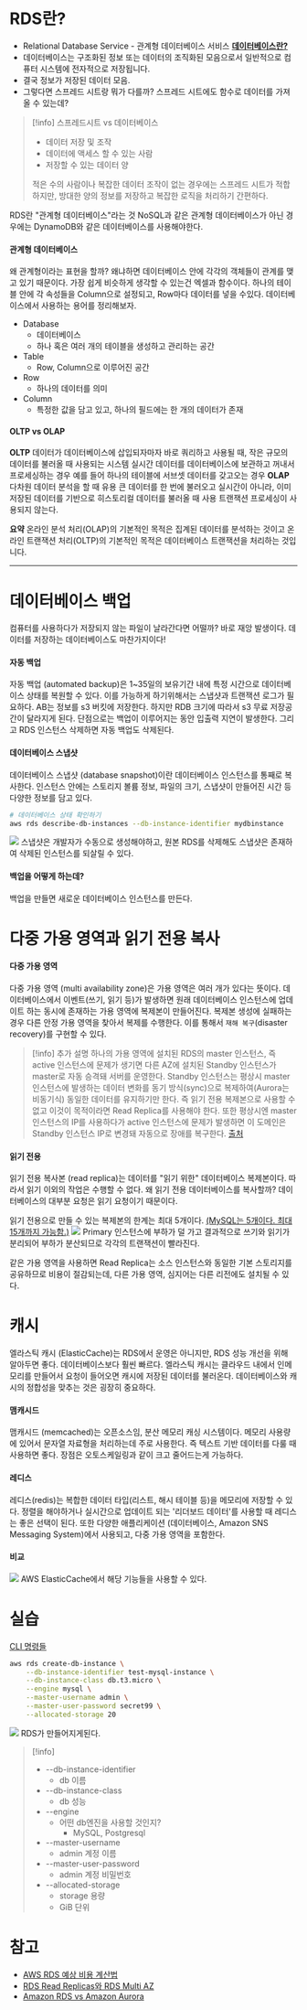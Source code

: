 # RDS란?
- Relational Database Service - 관계형 데이터베이스 서비스
[**데이터베이스란?**](https://www.oracle.com/kr/database/what-is-database/)
- 데이터베이스는 구조화된 정보 또는 데이터의 조직화된 모음으로서 일반적으로 컴퓨터 시스템에 전자적으로 저장됩니다.
- 결국 정보가 저장된 데이터 모음.
- 그렇다면 스프레드 시트랑 뭐가 다를까? 스프레드 시트에도 함수로 데이터를 가져올 수 있는데?
>[!info]
>스프레드시트 vs 데이터베이스
>- 데이터 저장 및 조작
>- 데이터에 액세스 할 수 있는 사람
>- 저장할 수 있는 데이터 양
>
>적은 수의 사람이나 복잡한 데이터 조작이 없는 경우에는 스프레드 시트가 적합하지만, 방대한 양의 정보를 저장하고 복잡한 로직을 처리하기 간편하다.

RDS란 "관계형 데이터베이스"라는 것
NoSQL과 같은 관계형 데이터베이스가 아닌 경우에는 DynamoDB와 같은 데이터베이스를 사용해야한다.
#### 관계형 데이터베이스
왜 관계형이라는 표현을 할까?
왜냐하면 데이터베이스 안에 각각의 객체들이 관계를 맺고 있기 때문이다.
가장 쉽게 비슷하게 생각할 수 있는건 엑셀과 함수이다.
하나의 테이블 안에 각 속성들을 Column으로 설정되고, Row마다 데이터를 넣을 수있다.
데이터베이스에서 사용하는 용어를 정리해보자.
- Database
	- 데이터베이스
	- 하나 혹은 여러 개의 테이블을 생성하고 관리하는 공간
- Table
	- Row, Column으로 이루어진 공간
- Row
	- 하나의 데이터를 의미
- Column
	- 특정한 값을 담고 있고, 하나의 필드에는 한 개의 데이터가 존재
#### OLTP vs OLAP
**OLTP**
데이터가 데이터베이스에 삽입되자마자 바로 쿼리하고 사용될 때, 작은 규모의 데이터를 불러올 때 사용되는 시스템
실시간 데이터를 데이터베이스에 보관하고 꺼내서 프로세싱하는 경우
예를 들어 하나의 테이블에 서브셋 데이터를 갖고오는 경우
**OLAP**
다차원 데이터 분석을 할 때 유용
큰 데이터를 한 번에 불러오고 실시간이 아니라, 이미 저장된 데이터를 기반으로 히스토리컬 데이터를 불러올 때 사용
트랜잭션 프로세싱이 사용되지 않는다.

**요약**
온라인 분석 처리(OLAP)의 기본적인 목적은 집계된 데이터를 분석하는 것이고 온라인 트랜잭션 처리(OLTP)의 기본적인 목적은 데이터베이스 트랜잭션을 처리하는 것입니다.

---
# 데이터베이스 백업
컴퓨터를 사용하다가 저장되지 않는 파일이 날라간다면 어떨까? 바로 재앙 발생이다.
데이터를 저장하는 데이터베이스도 마찬가지이다!
#### 자동 백업
자동 백업 (automated backup)은 1~35일의 보유기간 내에 특정 시간으로 데이터베이스 상태를 복원할 수 있다.
이를 가능하게 하기위해서는 스냅샷과 트랜잭션 로그가 필요하다.
AB는 정보를 s3 버킷에 저장한다.
하지만 RDB 크기에 따라서 s3 무료 저장공간이 달라지게 된다.
단점으로는 백업이 이루어지는 동안 입출력 지연이 발생한다. 그리고 RDS 인스턴스 삭제하면 자동 백업도 삭제된다.
#### 데이터베이스 스냅샷
데이터베이스 스냅샷 (database snapshot)이란 데이터베이스 인스턴스를 통째로 복사한다.
인스턴스 안에는 스토리지 볼륨 정보, 파일의 크기, 스냅샷이 만들어진 시간 등 다양한 정보를 담고 있다.
```sh
# 데이터베이스 상태 확인하기
aws rds describe-db-instances --db-instance-identifier mydbinstance
```
![](https://obsidian-sanghyeon.s3.ap-northeast-2.amazonaws.com/RDS%20/%20%EC%8A%A4%ED%81%AC%EB%A6%B0%EC%83%B7%202024-05-24%20%EC%98%A4%ED%9B%84%2011.10.48.png)
스냅샷은 개발자가 수동으로 생성해야하고, 원본 RDS를 삭제해도 스냅샷은 존재하여 삭제된 인스턴스를 되살릴 수 있다.
#### 백업을 어떻게 하는데?
백업을 만들면 새로운 데이터베이스 인스턴스를 만든다.

# 다중 가용 영역과 읽기 전용 복사
#### 다중 가용 영역
다중 가용 영역 (multi availability zone)은 가용 영역은 여러 개가 있다는 뜻이다.
데이터베이스에서 이벤트(쓰기, 읽기 등)가 발생하면 원래 데이터베이스 인스턴스에 업데이트 하는 동시에 존재하는 가용 영역에 복제본이 만들어진다.
복제본 생성에 실패하는 경우 다른 안정 가용 영역을 찾아서 복제를 수행한다.
이를 통해서 `재해 복구`(disaster recovery)를 구현할 수 있다.

>[!info] 추가 설명
하나의 가용 영역에 설치된 RDS의 master 인스턴스, 즉 active 인스턴스에 문제가 생기면 다른 AZ에 설치된 Standby 인스턴스가 master로 자동 승격돼 서버를 운영한다.
Standby 인스턴스는 평상시 master 인스턴스에 발생하는 데이터 변화를 동기 방식(sync)으로 복제하여(Aurora는 비동기식) 동일한 데이터를 유지하기만 한다. 즉 읽기 전용 복제본으로 사용할 수 없고 이것이 목적이라면 Read Replica를 사용해야 한다.
또한 평상시엔 master 인스턴스의 IP를 사용하다가 active 인스턴스에 문제가 발생하면 이 도메인은 Standby 인스턴스 IP로 변경돼 자동으로 장애를 복구한다.
>[출처](https://velog.io/@amoeba25/%EB%8B%A4%EC%A4%91-%EC%98%81%EC%97%ADMulti-AZ-%EC%9D%BD%EA%B8%B0-%EC%A0%84%EC%9A%A9Read-Replica-%EB%B3%B5%EC%A0%9C)
#### 읽기 전용
읽기 전용 복사본 (read replica)는 데이터를 "읽기 위한" 데이터베이스 복제본이다.
따라서 읽기 이외의 작업은 수행할 수 없다.
왜 읽기 전용 데이터베이스를 복사할까?
데이터베이스의 대부분 요청은 읽기 요청이기 때문이다.

읽기 전용으로 만들 수 있는 복제본의 한계는 최대 5개이다. [(MySQL는 5개이다. 최대 15개까지 가능함.)](https://aws.amazon.com/ko/rds/features/read-replicas/)
![](https://obsidian-sanghyeon.s3.ap-northeast-2.amazonaws.com/RDS%20/%20Pasted%20image%2020240525104928.png)
Primary 인스턴스에 부하가 덜 가고 결과적으로 쓰기와 읽기가 분리되어 부하가 분산되므로 각각의 트랜잭션이 빨라진다.

같은 가용 영역을 사용하면 Read Replica는 소스 인스턴스와 동일한 기본 스토리지를 공유하므로 비용이 절감되는데, 다른 가용 영역, 심지어는 다른 리전에도 설치될 수 있다.
# 캐시
엘라스틱 캐시 (ElasticCache)는 RDS에서 운영은 아니지만, RDS 성능 개선을 위해 알아두면 좋다.
데이터베이스보다 훨씬 빠르다.
엘라스틱 캐시는 클라우드 내에서 인메모리를 만들어서 요청이 들어오면 캐시에 저장된 데이터를 불러온다.
데이터베이스와 캐시의 정합성을 맞추는 것은 굉장히 중요하다.
#### 맴캐시드
맴캐시드 (memcached)는 오픈소스임, 분산 메모리 캐싱 시스템이다.
메모리 사용량에 있어서 문자열 자료형을 처리하는데 주로 사용한다. 즉 텍스트 기반 데이터를 다룰 때 사용하면 좋다.
장점은 오토스케일링과 같이 크고 줄어드는게 가능하다.
#### 레디스
레디스(redis)는 복합한 데이터 타입(리스트, 해시 테이블 등)을 메모리에 저장할 수 있다.
정렬을 해야하거나 실시간으로 업데이트 되는 '리더보드 데이터'를 사용할 때 레디스는 좋은 선택이 된다.
또한 다양한 애플리케이션 (데이터베이스, Amazon SNS Messaging System)에서 사용되고, 다중 가용 영역을 포함한다.
#### 비교
![](https://obsidian-sanghyeon.s3.ap-northeast-2.amazonaws.com/RDS%20/%20%EC%8A%A4%ED%81%AC%EB%A6%B0%EC%83%B7%202024-05-25%20%EC%98%A4%EC%A0%84%2010.53.13.png)
AWS ElasticCache에서 해당 기능들을 사용할 수 있다.
# 실습
[CLI 명령들](https://docs.aws.amazon.com/ko_kr/cli/latest/userguide/cli_rds_code_examples.html)
```sh
aws rds create-db-instance \
    --db-instance-identifier test-mysql-instance \
    --db-instance-class db.t3.micro \
    --engine mysql \
    --master-username admin \
    --master-user-password secret99 \
    --allocated-storage 20
```
![](https://obsidian-sanghyeon.s3.ap-northeast-2.amazonaws.com/RDS%20/%20%EC%8A%A4%ED%81%AC%EB%A6%B0%EC%83%B7%202024-05-24%20%EC%98%A4%ED%9B%84%209.49.32.png)
RDS가 만들어지게된다.
>[!info]
>  * --db-instance-identifier
> 	 * db 이름
>  * --db-instance-class
> 	 * db 성능
>  * --engine
> 	 * 어떤 db엔진을 사용할 것인지?
> 		 * MySQL, Postgresql
>  * --master-username
> 	 * admin 계정 이름
>  * --master-user-password
> 	 * admin 계정 비밀번호
>  * --allocated-storage
> 	 * storage 용량
> 	 * GiB 단위


# 참고
- [AWS RDS 예상 비용 계산법](https://www.ibm.com/docs/ko/tarm/8.12.3?topic=rds-estimated-demand-costs-aws-database-servers)
- [RDS Read Replicas와 RDS Multi AZ](https://velog.io/@alsry922/RDS-Read-Replicas%EC%99%80-RDS-Multi-AZ)
- [Amazon RDS vs Amazon Aurora](https://support.bespinglobal.com/ko/support/solutions/articles/73000544784--aws-amazon-aurora-%EC%99%80-amazon-rds-%EC%9D%98-%EC%A3%BC%EC%9A%94-%EA%B8%B0%EB%8A%A5-%EC%B0%A8%EC%9D%B4-%EB%B0%8F-%EB%8D%B0%EC%9D%B4%ED%84%B0-%EB%A7%88%EC%9D%B4%EA%B7%B8%EB%A0%88%EC%9D%B4%EC%85%98-%EB%B0%A9%EB%B2%95)